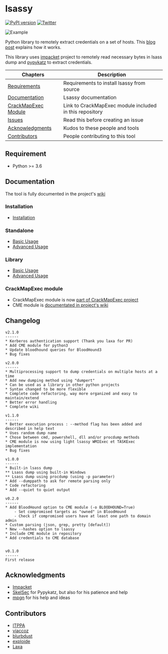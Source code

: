 # lsassy

[![PyPI version](https://d25lcipzij17d.cloudfront.net/badge.svg?id=py&type=6&v=2.1.2&x2=0)](https://pypi.org/project/lsassy/) [![Twitter](https://img.shields.io/twitter/follow/hackanddo?label=HackAndDo&style=social)](https://twitter.com/intent/follow?screen_name=hackanddo)

![Example](https://github.com/Hackndo/lsassy/raw/master/assets/example.png)

Python library to remotely extract credentials on a set of hosts. This [blog post](https://en.hackndo.com/remote-lsass-dump-passwords/) explains how it works.

This library uses [impacket](https://github.com/SecureAuthCorp/impacket) project to remotely read necessary bytes in lsass dump and [pypykatz](https://github.com/skelsec/pypykatz) to extract credentials.

| Chapters                                     | Description                                             |
|----------------------------------------------|---------------------------------------------------------|
| [Requirements](#requirements)                | Requirements to install lsassy from source              |
| [Documentation](#documentation)              | Lsassy documentation                                    |
| [CrackMapExec Module](#crackmapexec-module)  | Link to CrackMapExec module included in this repository |
| [Issues](#issues)                            | Read this before creating an issue                      |
| [Acknowledgments](#acknowledgments)          | Kudos to these people and tools                         |
| [Contributors](#contributors)                | People contributing to this tool                        |

## Requirement

* Python >= 3.6

## Documentation

The tool is fully documented in the project's [wiki](https://github.com/Hackndo/lsassy/wiki)

### Installation

* [Installation](https://github.com/Hackndo/lsassy/wiki/Lsassy-Installation)

### Standalone

* [Basic Usage](https://github.com/Hackndo/lsassy/wiki/Lsassy-Basic-Usage)
* [Advanced Usage](https://github.com/Hackndo/lsassy/wiki/Lsassy-Advanced-Usage)

### Library

* [Basic Usage](https://github.com/Hackndo/lsassy/wiki/Lsassy-lib-Basic-Usage)
* [Advanced Usage](https://github.com/Hackndo/lsassy/wiki/Lsassy-lib-Advanced-Usage)

### CrackMapExec module

* CrackMapExec module is now [part of CrackMapExec project](https://github.com/byt3bl33d3r/CrackMapExec/pull/341)
* CME module is [documentated in project's wiki](https://github.com/Hackndo/lsassy/wiki/)

## Changelog

```
v2.1.0
------
* Kerberos authentication support (Thank you laxa for PR)
* Add CME module for python3
* Update bloodhound queries for BloodHound3
* Bug fixes

v2.0.0
------
* Multiprocessing support to dump credentials on multiple hosts at a time
* Add new dumping method using "dumpert"
* Can be used as a library in other python projects
* Syntax changed to be more flexible
* Complete code refactoring, way more organized and easy to maintain/extend
* Better error handling
* Complete wiki

v1.1.0
------
* Better execution process : --method flag has been added and described in help text
* Uses random dump name
* Chose between cmd, powershell, dll and/or procdump methods
* CME module is now using light lsassy WMIExec et TASKExec implementation
* Bug fixes

v1.0.0
------
* Built-in lsass dump
** Lsass dump using built-in Windows
** Lsass dump using procdump (using -p parameter)
* Add --dumppath to ask for remote parsing only
* Code refactoring
* Add --quiet to quiet output

v0.2.0
------
* Add BloodHound option to CME module (-o BLOODHOUND=True)
    - Set compromised targets as "owned" in BloodHound
    - Check if compromised users have at least one path to domain admin
* Custom parsing (json, grep, pretty [default])
* New --hashes option to lsassy
* Include CME module in repository
* Add credentials to CME database


v0.1.0
------
First release
```

## Acknowledgments

* [Impacket](https://github.com/SecureAuthCorp/impacket)
* [SkelSec](http://twitter.com/skelsec) for Pypykatz, but also for his patience and help
* [mpgn](https://twitter.com/mpgn_x64) for his help and ideas

## Contributors

* [ITPPA](https://github.com/ITPPA/)
* [viaccoz](https://github.com/viaccoz)
* [blurbdust](https://github.com/blurbdust)
* [exploide](https://github.com/exploide)
* [Laxa](https://github.com/Laxa)
